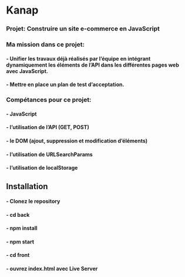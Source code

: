 # Kanap #
### Projet: Construire un site e-commerce en JavaScript 

### Ma mission dans ce projet: 
#### - Unifier les travaux déjà réalisés par l’équipe en intégrant dynamiquement les éléments de l’API dans les différentes pages web avec JavaScript.
#### - Mettre en place un plan de test d’acceptation.

### Compétances pour ce projet: 
#### - JavaScript
#### - l’utilisation de l’API (GET, POST) 
#### - le DOM (ajout, suppression et modification d’éléments) 
#### - l’utilisation de URLSearchParams 
#### - l’utilisation de localStorage

## Installation ##
#### - Clonez le repository
#### - cd back
#### - npm install
#### - npm start
#### - cd front
#### - ouvrez index.html avec Live Server


